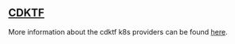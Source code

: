 ## [CDKTF](https://developer.hashicorp.com/terraform/cdktf)

More information about the cdktf k8s providers can be found [here](https://github.com/cdktf/cdktf-provider-kubernetes).
